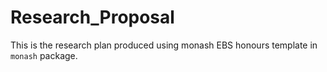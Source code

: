 # Research_Proposal

This is the research plan produced using monash EBS honours template in `monash` package. 




